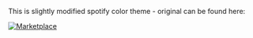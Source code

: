 This is slightly modified spotify color theme - original can be found here:

[![Marketplace](https://vsmarketplacebadge.apphb.com/version/oguhpereira.spotify-color-theme.svg)](https://marketplace.visualstudio.com/items?itemName=oguhpereira.spotify-color-theme)
